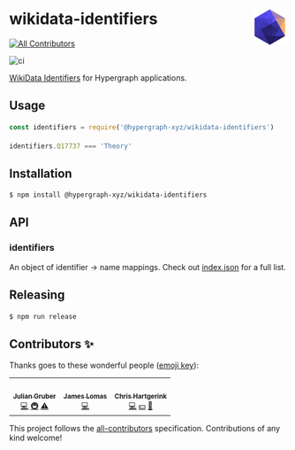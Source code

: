 # wikidata-identifiers <img src="https://raw.githubusercontent.com/hypergraph-xyz/design/main/hypergraph-logomark-1024-square.png" align="right" height="64" />
<!-- ALL-CONTRIBUTORS-BADGE:START - Do not remove or modify this section -->
[![All Contributors](https://img.shields.io/badge/all_contributors-3-orange.svg?style=flat-square)](#contributors-)
<!-- ALL-CONTRIBUTORS-BADGE:END -->

![ci](https://github.com/hypergraph-xyz/wikidata-identifiers/workflows/ci/badge.svg)

[WikiData Identifiers](https://www.wikidata.org/wiki/Wikidata:Identifiers) for Hypergraph applications.

## Usage

```js
const identifiers = require('@hypergraph-xyz/wikidata-identifiers')

identifiers.Q17737 === 'Theory'
```

## Installation

```bash
$ npm install @hypergraph-xyz/wikidata-identifiers
```

## API

### identifiers

An object of identifier -> name mappings. Check out [index.json](index.json) for a full list.

## Releasing

```bash
$ npm run release
```

## Contributors ✨

Thanks goes to these wonderful people ([emoji key](https://allcontributors.org/docs/en/emoji-key)):

<!-- ALL-CONTRIBUTORS-LIST:START - Do not remove or modify this section -->
<!-- prettier-ignore-start -->
<!-- markdownlint-disable -->
<table>
  <tr>
    <td align="center"><a href="https://github.com/juliangruber"><img src="https://avatars2.githubusercontent.com/u/10247?v=4" width="100px;" alt=""/><br /><sub><b>Julian Gruber</b></sub></a><br /><a href="https://github.com/hypergraph-xyz/wikidata-identifiers/commits?author=juliangruber" title="Code">💻</a> <a href="#infra-juliangruber" title="Infrastructure (Hosting, Build-Tools, etc)">🚇</a> <a href="https://github.com/hypergraph-xyz/wikidata-identifiers/commits?author=juliangruber" title="Tests">⚠️</a></td>
    <td align="center"><a href="https://github.com/jameslibscie"><img src="https://avatars2.githubusercontent.com/u/59870484?v=4" width="100px;" alt=""/><br /><sub><b>James Lomas</b></sub></a><br /><a href="https://github.com/hypergraph-xyz/wikidata-identifiers/commits?author=jameslibscie" title="Code">💻</a></td>
    <td align="center"><a href="https://chjh.nl"><img src="https://avatars0.githubusercontent.com/u/2946344?v=4" width="100px;" alt=""/><br /><sub><b>Chris Hartgerink</b></sub></a><br /><a href="https://github.com/hypergraph-xyz/wikidata-identifiers/commits?author=chartgerink" title="Code">💻</a> <a href="#financial-chartgerink" title="Financial">💵</a> <a href="#maintenance-chartgerink" title="Maintenance">🚧</a></td>
  </tr>
</table>

<!-- markdownlint-enable -->
<!-- prettier-ignore-end -->
<!-- ALL-CONTRIBUTORS-LIST:END -->

This project follows the [all-contributors](https://github.com/all-contributors/all-contributors) specification. Contributions of any kind welcome!